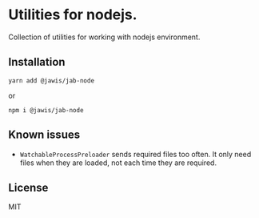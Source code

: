 # Utilities for nodejs.

Collection of utilities for working with nodejs environment.

## Installation

```
yarn add @jawis/jab-node
```

or

```
npm i @jawis/jab-node
```

## Known issues

- `WatchableProcessPreloader` sends required files too often. It only need files
  when they are loaded, not each time they are required.

## License

MIT
